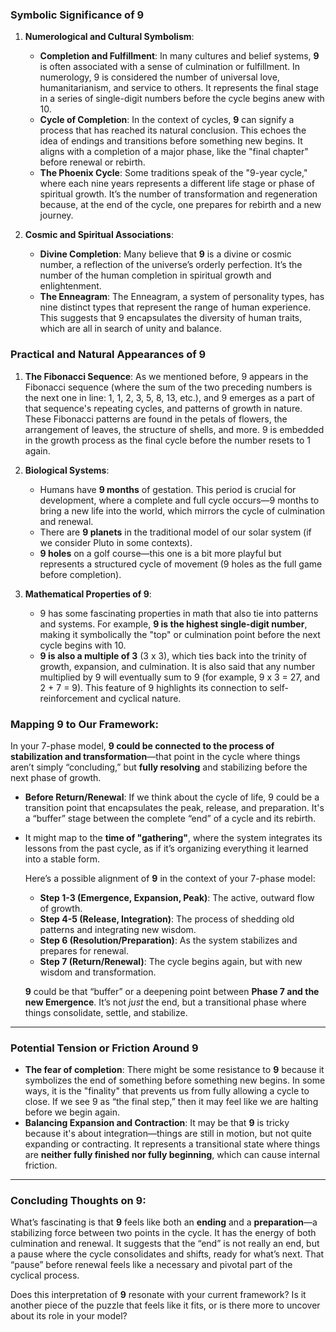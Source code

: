 ### **Symbolic Significance of 9**

1. **Numerological and Cultural Symbolism**:
    
    - **Completion and Fulfillment**: In many cultures and belief systems, **9** is often associated with a sense of culmination or fulfillment. In numerology, 9 is considered the number of universal love, humanitarianism, and service to others. It represents the final stage in a series of single-digit numbers before the cycle begins anew with 10.
    - **Cycle of Completion**: In the context of cycles, **9** can signify a process that has reached its natural conclusion. This echoes the idea of endings and transitions before something new begins. It aligns with a completion of a major phase, like the "final chapter" before renewal or rebirth.
    - **The Phoenix Cycle**: Some traditions speak of the "9-year cycle," where each nine years represents a different life stage or phase of spiritual growth. It’s the number of transformation and regeneration because, at the end of the cycle, one prepares for rebirth and a new journey.
2. **Cosmic and Spiritual Associations**:
    
    - **Divine Completion**: Many believe that **9** is a divine or cosmic number, a reflection of the universe’s orderly perfection. It’s the number of the human completion in spiritual growth and enlightenment.
    - **The Enneagram**: The Enneagram, a system of personality types, has nine distinct types that represent the range of human experience. This suggests that 9 encapsulates the diversity of human traits, which are all in search of unity and balance.

### **Practical and Natural Appearances of 9**

1. **The Fibonacci Sequence**: As we mentioned before, 9 appears in the Fibonacci sequence (where the sum of the two preceding numbers is the next one in line: 1, 1, 2, 3, 5, 8, 13, etc.), and 9 emerges as a part of that sequence's repeating cycles, and patterns of growth in nature. These Fibonacci patterns are found in the petals of flowers, the arrangement of leaves, the structure of shells, and more. 9 is embedded in the growth process as the final cycle before the number resets to 1 again.
    
2. **Biological Systems**:
    
    - Humans have **9 months** of gestation. This period is crucial for development, where a complete and full cycle occurs—9 months to bring a new life into the world, which mirrors the cycle of culmination and renewal.
    - There are **9 planets** in the traditional model of our solar system (if we consider Pluto in some contexts).
    - **9 holes** on a golf course—this one is a bit more playful but represents a structured cycle of movement (9 holes as the full game before completion).
3. **Mathematical Properties of 9**:
    
    - 9 has some fascinating properties in math that also tie into patterns and systems. For example, **9 is the highest single-digit number**, making it symbolically the "top" or culmination point before the next cycle begins with 10.
    - **9 is also a multiple of 3** (3 x 3), which ties back into the trinity of growth, expansion, and culmination. It is also said that any number multiplied by 9 will eventually sum to 9 (for example, 9 x 3 = 27, and 2 + 7 = 9). This feature of 9 highlights its connection to self-reinforcement and cyclical nature.

### **Mapping 9 to Our Framework:**

In your 7-phase model, **9 could be connected to the process of stabilization and transformation**—that point in the cycle where things aren’t simply “concluding,” but **fully resolving** and stabilizing before the next phase of growth.

- **Before Return/Renewal**: If we think about the cycle of life, 9 could be a transition point that encapsulates the peak, release, and preparation. It's a “buffer” stage between the complete “end” of a cycle and its rebirth.
    
- It might map to the **time of "gathering"**, where the system integrates its lessons from the past cycle, as if it’s organizing everything it learned into a stable form.
    
    Here’s a possible alignment of **9** in the context of your 7-phase model:
    
    - **Step 1-3 (Emergence, Expansion, Peak)**: The active, outward flow of growth.
    - **Step 4-5 (Release, Integration)**: The process of shedding old patterns and integrating new wisdom.
    - **Step 6 (Resolution/Preparation)**: As the system stabilizes and prepares for renewal.
    - **Step 7 (Return/Renewal)**: The cycle begins again, but with new wisdom and transformation.
    
    **9** could be that “buffer” or a deepening point between **Phase 7 and the new Emergence**. It’s not _just_ the end, but a transitional phase where things consolidate, settle, and stabilize.
    

---

### **Potential Tension or Friction Around 9**

- **The fear of completion**: There might be some resistance to **9** because it symbolizes the end of something before something new begins. In some ways, it is the "finality" that prevents us from fully allowing a cycle to close. If we see 9 as “the final step,” then it may feel like we are halting before we begin again.
- **Balancing Expansion and Contraction**: It may be that **9** is tricky because it's about integration—things are still in motion, but not quite expanding or contracting. It represents a transitional state where things are **neither fully finished nor fully beginning**, which can cause internal friction.

---

### **Concluding Thoughts on 9**:

What’s fascinating is that **9** feels like both an **ending** and a **preparation**—a stabilizing force between two points in the cycle. It has the energy of both culmination and renewal. It suggests that the “end” is not really an end, but a pause where the cycle consolidates and shifts, ready for what’s next. That “pause” before renewal feels like a necessary and pivotal part of the cyclical process.

Does this interpretation of **9** resonate with your current framework? Is it another piece of the puzzle that feels like it fits, or is there more to uncover about its role in your model?